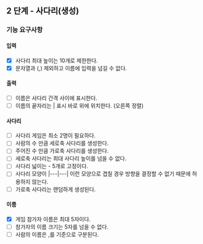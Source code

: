 ## 2 단계 - 사다리(생성)

### 기능 요구사항

#### 입력

* [x] 사다리 최대 높이는 10개로 제한한다.
* [x] 문자열과 (,) 제외하고 이름에 입력을 넘길 수 없다.

#### 출력

* [ ] 이름은 사다리 간격 사이에 표시한다.
* [ ] 이름의 끝자리는 | 표시 바로 위에 위치한다. (오른쪽 정렬)

#### 사다리

* [ ] 사다리 게임은 최소 2명이 필요하다.
* [ ] 사람의 수 만큼 세로축 사다리를 생성한다.
* [ ] 주어진 수 만큼 가로축 사다리를 생성한다.
* [ ] 세로축 사다리는 최대 사다리 높이를 넘을 수 없다.
* [ ] 사다리 넓이는 - 5개로 고정이다.
* [ ] 사다리 모양이 |---|---| 이런 모양으로 겹칠 경우 방향을 결정할 수 없기 때문에 허용하지 않는다.
* [ ] 가로축 사다리는 랜덤하게 생성된다.

#### 이름

* [x] 게임 참가자 이름은 최대 5자이다.
* [ ] 참가자의 이름 크기는 5자를 넘을 수 없다.
* [ ] 사람의 이름은 ,를 기준으로 구분된다.